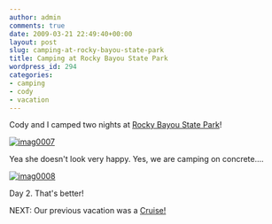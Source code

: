 ```yaml
---
author: admin
comments: true
date: 2009-03-21 22:49:40+00:00
layout: post
slug: camping-at-rocky-bayou-state-park
title: Camping at Rocky Bayou State Park
wordpress_id: 294
categories:
- camping
- cody
- vacation
---
```


Cody and I camped two nights at [Rocky Bayou State Park](http://www.floridastateparks.org/rockybayou/)!

[![imag0007](/uploads/imag0007-300x225.jpg)](/uploads/imag0007.jpg)

Yea she doesn't look very happy. Yes, we are camping on concrete....

[![imag0008](/uploads/imag0008-300x225.jpg)](/uploads/imag0008.jpg)

Day 2. That's better!

NEXT: Our previous vacation was a [Cruise!](/cruise-day-12/)
